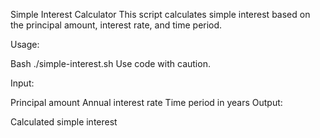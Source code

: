 Simple Interest Calculator
This script calculates simple interest based on the principal amount, interest rate, and time period.

Usage:

Bash
./simple-interest.sh
Use code with caution.

Input:

Principal amount
Annual interest rate
Time period in years
Output:

Calculated simple interest

